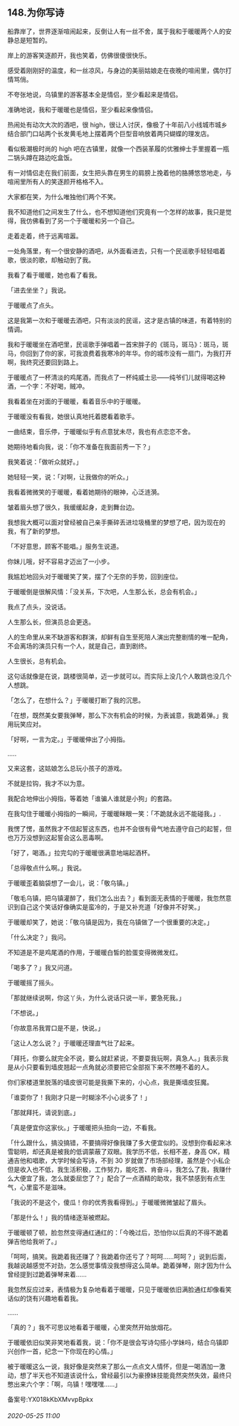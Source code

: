 ## 148.为你写诗
船靠岸了，世界逐渐喧闹起来，反倒让人有一丝不舍，属于我和于暖暖两个人的安静总是短暂的。


岸上的游客笑逐颜开，我也笑着，仿佛很傻很快乐。


感受着刚刚好的温度，和一丝凉风，与身边的美丽姑娘走在夜晚的喧闹里，偶尔打情骂俏。


不夸张地说，乌镇里的游客基本全是情侣，至少看起来是情侣。


准确地说，我和于暖暖也是情侣，至少看起来像情侣。


热闹处有动次大次的酒吧，很 high，很让人讨厌，像极了十年前八小线城市城乡结合部门口站两个长发黄毛地上摆着两个巨型音响放着两只蝴蝶的理发店。


看似极潮极时尚的 high 吧在古镇里，就像一个西装革履的优雅绅士手里握着一瓶二锅头蹲在路边吃盒饭。


有一对情侣走在我们前面，女生把头靠在男生的肩膀上挽着他的胳膊悠悠地走，与喧闹里所有人的笑逐颜开格格不入。


大家都在笑，为什么唯独他们两个不笑。


我不知道他们之间发生了什么，也不想知道他们究竟有一个怎样的故事，我只是觉得，我仿佛看到了另一个于暖暖和另一个自己。


走着走着，终于远离喧嚣。


一处角落里，有一个很安静的酒吧，从外面看进去，只有一个民谣歌手轻轻唱着歌，很淡的歌，却触动到了我。


我看了看于暖暖，她也看了看我。


「进去坐坐？」我说。


于暖暖点了点头。


这是我第一次和于暖暖去酒吧，只有淡淡的民谣，这才是古镇的味道，有着特别的情调。


我和于暖暖坐在酒吧里，民谣歌手弹唱着一首宋胖子的《斑马，斑马》：斑马，斑马，你回到了你的家，可我浪费着我寒冷的年华。你的城市没有一扇门，为我打开啊，我终究还要回到路上。


于暖暖点了一杯清淡的鸡尾酒，而我点了一杯纯威士忌——纯爷们儿就得喝这种酒，一个字：不好喝，贼冲。


我看着坐在对面的于暖暖，看着音乐中的于暖暖。


于暖暖没有看我，她很认真地托着腮看着歌手。


一曲结束，音乐停，于暖暖似乎有点意犹未尽，我也有点恋恋不舍。


她期待地看向我，说：「你不准备在我面前秀一下？」


我笑着说：「做听众就好。」


她轻轻一笑，说：「对啊，让我做你的听众。」


我看着微微笑的于暖暖，看着她期待的眼神，心泛涟漪。


皱着眉头想了很久，我缓缓起身，走到舞台边。


我想我大概可以面对曾经被自己亲手撕碎丢进垃圾桶里的梦想了吧，因为现在的我，有了新的梦想。


「不好意思，顾客不能唱。」服务生说道。


你妹儿哦，好不容易才迈出了一小步。


我尴尬地回头对于暖暖笑了笑，摆了个无奈的手势，回到座位。


于暖暖倒是很解风情：「没关系，下次吧，人生那么长，总会有机会。」


我点了点头，没说话。


人生那么长，但演员总会更迭。


人的生命里从来不缺游客和群演，却鲜有自生至死陪人演出完整剧情的唯一配角，不会离场的演员只有一个人，就是自己，直到剧终。


人生很长，总有机会。


这句话就像是在说，跳楼很简单，迈一步就可以。而实际上没几个人敢跳也没几个人想跳。


「怎么了，在想什么？」于暖暖打断了我的沉思。


「在想，既然美女要我弹琴，那么下次有机会的时候，为表诚意，我跪着弹。」我用玩笑应对。


「好啊，一言为定。」于暖暖伸出了小拇指。


.....


又来这套，这姑娘怎么总玩小孩子的游戏。


不就是拉钩，我才不以为意。


我配合地伸出小拇指，等着她「谁骗人谁就是小狗」的套路。


在我勾住于暖暖小拇指的一瞬间，于暖暖眯眼一笑：「不跪就永远不能碰我。」.


我愣了愣，虽然我才不信起誓这东西，也并不会很有骨气地去遵守自己的起誓，但也万万没想到这起誓会这么恶毒啊。


「好了，喝酒。」拉完勾的于暖暖很满意地端起酒杯。


「总得敬点什么啊。」我说。


于暖暖歪着脑袋想了一会儿，说：「敬乌镇。」


「敬毛乌镇，把乌镇灌醉了，我们怎么出去？」看到面无表情的于暖暖，我忽然意识到自己这个笑话好像确实是蛮冷的，于是又补充道「好像并不好笑。」


于暖暖却笑了，她说：「敬乌镇是因为，我在乌镇做了一个很重要的决定。」


「什么决定？」我问。


不知道是不是鸡尾酒的作用，于暖暖白皙的脸蛋变得微微发红。


「喝多了？」我又问道。


于暖暖摇了摇头。


「那就继续说啊，你这丫头，为什么说话只说一半，要急死我。」


「不想说。」


「你故意吊我胃口是不是，快说。」


「这让人怎么说？」于暖暖还理直气壮了起来。


「拜托，你要么就完全不说，要么就赶紧说，不要耍我玩啊，真急人。」我表示我是从小只要看到墙皮翘起一点角就必须要把它全部抠下来不然睡不着的人。


你们家楼道里脱落的墙皮很可能是我撕下来的，小心点，我是撕墙皮狂魔。


「谁耍你了！我刚才只是一时糊涂不小心说多了！」


「那就拜托，请说到底。」


「真是便宜你这家伙。」于暖暖把头扭向一边，不看我。


「什么跟什么，搞没搞错，不要搞得好像我赚了多大便宜似的。没想到你看起来冰雪聪明，却还真是被我的低调蒙蔽了双眼。我学历不低，长相不差，身高 OK，精通吉他和唱歌，大学时候会写诗，不到 30 岁就做了市场部经理，虽然是个小私企但是收入也不低，我生活积极，工作努力，能吃苦、肯奋斗，我怎么了我，我赚什么大便宜了我，怎么就委屈您了？」配合了一点酒精的助攻，我不禁感到有点生气，心里蛮不是滋味。


「我说的不是这个，傻瓜！你的优秀我看得到。」于暖暖微微皱起了眉头。


「那是什么！」我的情绪逐渐被燃起。


于暖暖顿了顿，脸忽然变得通红通红的：「今晚过后，恐怕你以后真的不得不跪着弹吉他给我听了。」


「呵呵，搞笑。我跪着我还赚了？我跪着你还亏了？呵呵……呵呵？」说到后面，我越说越感觉不对劲，怎么感觉事情没我想得这么简单。跪着弹琴，刚才因为什么曾经提到过跪着弹琴来着……


我忽然反应过来，表情极为复杂地看着于暖暖，只见于暖暖依旧满脸通红却像看笑话似的饶有兴趣地看着我。


……


「真的？」我不可思议地看着于暖暖，心里突然开始放烟花。


于暖暖依旧似笑非笑地看着我，说：「你不是很会写诗勾搭小学妹吗，结合乌镇即兴创作一首，纪念一下你现在的心情。」


被于暖暖这么一说，我好像是突然来了那么一点点文人情怀，但是一喝酒加一激动，想了半天也不知道该说什么，曾经最引以为豪撩妹技能竟然突然失效，最终只憋出来六个字：「啊，乌镇！嘿嘿嘿……」


备案号:YX018kKbXMvvpBpkx


###### 2020-05-25 11:00
